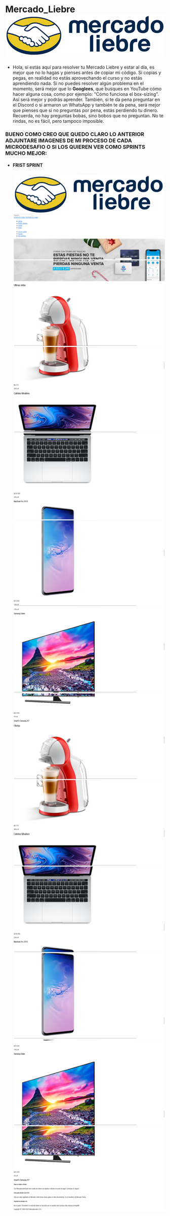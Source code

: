 # Mercado_Liebre ![logo](/public/img/logo-mercado-liebre.svg)

  - Hola, si estás aquí para resolver tu Mercado Liebre y estar al día, es mejor que no lo hagas y pienses antes de copiar mi código. Si copias y pegas, en realidad no estás aprovechando el curso y no estás aprendiendo nada. Si no puedes resolver algún problema en el momento, será mejor que lo <b>Googlees</b>, que busques en YouTube cómo hacer alguna cosa, como por ejemplo: "Cómo funciona el box-sizing". Así será mejor y podrás aprender. También, si te da pena preguntar en el Discord o si armaron un WhatsApp y también te da pena, será mejor que pienses que si no preguntas por pena, estás perdiendo tu dinero. Recuerda, no hay preguntas bobas, sino bobos que no preguntan. No te rindas, no es fácil, pero tampoco imposible.

### BUENO COMO CREO QUE QUEDO CLARO LO ANTERIOR ADJUNTARE IMAGENES DE MI PROCESO DE CADA MICRODESAFIO O SI LOS QUIEREN VER COMO SPRINTS MUCHO MEJOR:

- #### FRIST SPRINT

    ![0](/frist-sprint/Screenshot%202023-11-10%20092028.png)
    ![0](/frist-sprint/Screenshot%202023-11-10%20092034.png)
    ![0](/frist-sprint/Screenshot%202023-11-10%20092040.png)
    ![0](/frist-sprint/Screenshot%202023-11-10%20092048.png)
    ![0](/frist-sprint/Screenshot%202023-11-10%20092055.png)
    ![0](/frist-sprint/Screenshot%202023-11-10%20092100.png)
    ![0](/frist-sprint/Screenshot%202023-11-10%20092114.png)
    ![0](/frist-sprint/Screenshot%202023-11-10%20092118.png)
    ![0](/frist-sprint/Screenshot%202023-11-10%20092128.png)
    ![0](/frist-sprint/Screenshot%202023-11-10%20092135.png)
    ![0](/frist-sprint/Screenshot%202023-11-10%20092140.png)
    ![0](/frist-sprint/Screenshot%202023-11-10%20092151.png)
    
